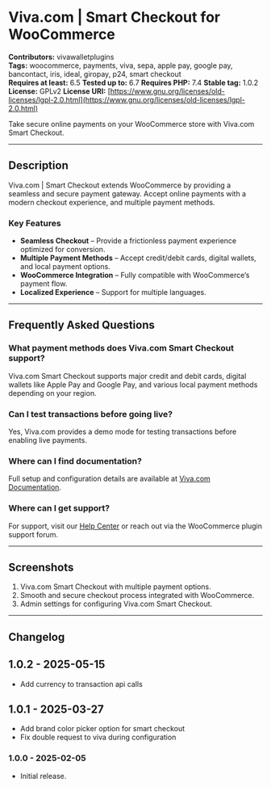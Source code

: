 # Viva.com | Smart Checkout for WooCommerce

**Contributors:** vivawalletplugins  
**Tags:** woocommerce, payments, viva, sepa, apple pay, google pay, bancontact, iris, ideal, giropay, p24, smart checkout  
**Requires at least:** 6.5
**Tested up to:** 6.7
**Requires PHP:** 7.4
**Stable tag:** 1.0.2
**License:** GPLv2
**License URI:** [https://www.gnu.org/licenses/old-licenses/lgpl-2.0.html](https://www.gnu.org/licenses/old-licenses/lgpl-2.0.html)


Take secure online payments on your WooCommerce store with Viva.com Smart Checkout.

---

## Description

Viva.com | Smart Checkout extends WooCommerce by providing a seamless and secure payment gateway. Accept online payments with a modern checkout experience, and multiple payment methods.

### Key Features

- **Seamless Checkout** – Provide a frictionless payment experience optimized for conversion.
- **Multiple Payment Methods** – Accept credit/debit cards, digital wallets, and local payment options.
- **WooCommerce Integration** – Fully compatible with WooCommerce’s payment flow.
- **Localized Experience** – Support for multiple languages.

---

## Frequently Asked Questions

### What payment methods does Viva.com Smart Checkout support?
Viva.com Smart Checkout supports major credit and debit cards, digital wallets like Apple Pay and Google Pay, and various local payment methods depending on your region.


### Can I test transactions before going live?
Yes, Viva.com provides a demo mode for testing transactions before enabling live payments.

### Where can I find documentation?
Full setup and configuration details are available at [Viva.com Documentation](https://developer.viva.com/plugins/).

### Where can I get support?
For support, visit our [Help Center](https://help.viva.com/en/) or reach out via the WooCommerce plugin support forum.

---

## Screenshots

1. Viva.com Smart Checkout with multiple payment options.
2. Smooth and secure checkout process integrated with WooCommerce.
3. Admin settings for configuring Viva.com Smart Checkout.

---

## Changelog

## 1.0.2 - 2025-05-15
- Add currency to transaction api calls
## 1.0.1 - 2025-03-27
- Add brand color picker option for smart checkout
- Fix double request to viva during configuration
### 1.0.0 - 2025-02-05
- Initial release.  
